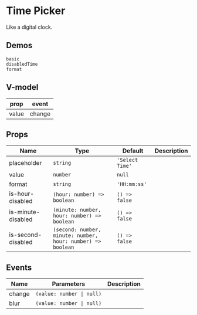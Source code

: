 # Time Picker
Like a digital clock.
## Demos
```demo
basic
disabledTime
format
```
## V-model
|prop|event|
|-|-|
|value|change|

## Props
|Name|Type|Default|Description|
|-|-|-|-|
|placeholder|`string`|`'Select Time'`||
|value|`number`|`null`||
|format|`string`|`'HH:mm:ss'`||
|is-hour-disabled|`(hour: number) => boolean`|`() => false`||
|is-minute-disabled|`(minute: number, hour: number) => boolean`|`() => false`||
|is-second-disabled|`(second: number, minute: number, hour: number) => boolean`|`() => false`||

## Events
|Name|Parameters|Description|
|-|-|-|
|change|`(value: number \| null)`||
|blur|`(value: number \| null)`||